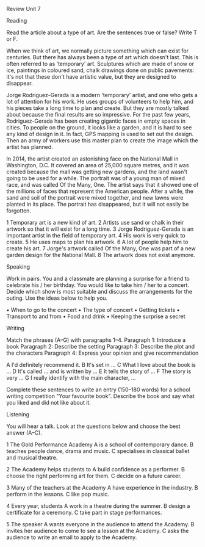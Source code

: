 Review Unit 7

Reading

Read the article about a type of art. Are the sentences true or false? Write T or F.

When we think of art, we normally picture something which can exist for centuries. But there has always been a type of art which doesn't last. This is often referred to as 'temporary' art. Sculptures which are made of snow or ice, paintings in coloured sand, chalk drawings done on public pavements: it's not that these don't have artistic value, but they are designed to disappear.

Jorge Rodriguez-Gerada is a modern 'temporary' artist, and one who gets a lot of attention for his work. He uses groups of volunteers to help him, and his pieces take a long time to plan and create. But they are mostly talked about because the final results are so impressive. For the past few years, Rodriguez-Gerada has been creating gigantic faces in empty spaces in cities. To people on the ground, it looks like a garden, and it is hard to see any kind of design in it. In fact, GPS mapping is used to set out the design. Then an army of workers use this master plan to create the image which the artist has planned.

In 2014, the artist created an astonishing face on the National Mall in Washington, D.C. It covered an area of 25,000 square metres, and it was created because the mall was getting new gardens, and the land wasn't going to be used for a while. The portrait was of a young man of mixed race, and was called Of the Many, One. The artist says that it showed one of the millions of faces that represent the American people. After a while, the sand and soil of the portrait were mixed together, and new lawns were planted in its place. The portrait has disappeared, but it will not easily be forgotten.

1 Temporary art is a new kind of art.
2 Artists use sand or chalk in their artwork so that it will exist for a long time.
3 Jorge Rodriguez-Gerada is an important artist in the field of temporary art.
4 His work is very quick to create.
5 He uses maps to plan his artwork.
6 A lot of people help him to create his art.
7 Jorge's artwork called Of the Many, One was part of a new garden design for the National Mall.
8 The artwork does not exist anymore.

Speaking

Work in pairs. You and a classmate are planning a surprise for a friend to celebrate his / her birthday. You would like to take him / her to a concert. Decide which show is most suitable and discuss the arrangements for the outing. Use the ideas below to help you.

• When to go to the concert
• The type of concert
• Getting tickets
• Transport to and from
• Food and drink
• Keeping the surprise a secret

Writing

Match the phrases (A–G) with paragraphs 1–4.
Paragraph 1: Introduce a book
Paragraph 2: Describe the setting
Paragraph 3: Describe the plot and the characters
Paragraph 4: Express your opinion and give recommendation

A I'd definitely recommend it.
B It's set in ...
C What I love about the book is ...
D It's called ... and is written by ...
E It tells the story of ...
F The story is very ...
G I really identify with the main character, ...

Complete these sentences to write an entry (150–180 words) for a school writing competition "Your favourite book". Describe the book and say what you liked and did not like about it.

Listening

You will hear a talk. Look at the questions below and choose the best answer (A–C).

1 The Gold Performance Academy
A is a school of contemporary dance.
B teaches people dance, drama and music.
C specialises in classical ballet and musical theatre.

2 The Academy helps students to
A build confidence as a performer.
B choose the right performing art for them.
C decide on a future career.

3 Many of the teachers at the Academy
A have experience in the industry.
B perform in the lessons.
C like pop music.

4 Every year, students
A work in a theatre during the summer.
B design a certificate for a ceremony.
C take part in stage performances.

5 The speaker
A wants everyone in the audience to attend the Academy.
B invites her audience to come to see a lesson at the Academy.
C asks the audience to write an email to apply to the Academy.
